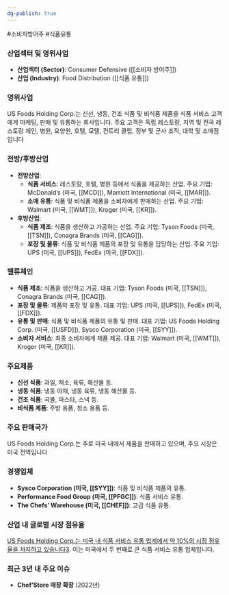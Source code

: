 ```yaml
---
dg-publish: true
---
```

#소비자방어주 #식품유통 

### 산업섹터 및 영위사업

- **산업섹터 (Sector)**: Consumer Defensive ([[소비자 방어주]])
- **산업 (Industry)**: Food Distribution ([[식품 유통]])

### 영위사업

US Foods Holding Corp.는 신선, 냉동, 건조 식품 및 비식품 제품을 식품 서비스 고객에게 마케팅, 판매 및 유통하는 회사입니다. 주요 고객은 독립 레스토랑, 지역 및 전국 레스토랑 체인, 병원, 요양원, 호텔, 모텔, 컨트리 클럽, 정부 및 군사 조직, 대학 및 소매점입니다

### 전방/후방산업

- **전방산업**:
    - **식품 서비스**: 레스토랑, 호텔, 병원 등에서 식품을 제공하는 산업. 주요 기업: McDonald’s (미국, [[MCD]]), Marriott International (미국, [[MAR]]).
    - **소매 유통**: 식품 및 비식품 제품을 소비자에게 판매하는 산업. 주요 기업: Walmart (미국, [[WMT]]), Kroger (미국, [[KR]]).
- **후방산업**:
    - **식품 제조**: 식품을 생산하고 가공하는 산업. 주요 기업: Tyson Foods (미국, [[TSN]]), Conagra Brands (미국, [[CAG]]).
    - **포장 및 물류**: 식품 및 비식품 제품의 포장 및 유통을 담당하는 산업. 주요 기업: UPS (미국, [[UPS]]), FedEx (미국, [[FDX]]).

### 밸류체인

- **식품 제조**: 식품을 생산하고 가공. 대표 기업: Tyson Foods (미국, [[TSN]]), Conagra Brands (미국, [[CAG]]).
- **포장 및 물류**: 제품의 포장 및 유통. 대표 기업: UPS (미국, [[UPS]]), FedEx (미국, [[FDX]]).
- **유통 및 판매**: 식품 및 비식품 제품의 유통 및 판매. 대표 기업: US Foods Holding Corp. (미국, [[USFD]]), Sysco Corporation (미국, [[SYY]]).
- **소비자 서비스**: 최종 소비자에게 제품 제공. 대표 기업: Walmart (미국, [[WMT]]), Kroger (미국, [[KR]]).

### 주요제품

- **신선 식품**: 과일, 채소, 육류, 해산물 등.
- **냉동 식품**: 냉동 야채, 냉동 육류, 냉동 해산물 등.
- **건조 식품**: 곡물, 파스타, 스낵 등.
- **비식품 제품**: 주방 용품, 청소 용품 등.

### 주요 판매국가

US Foods Holding Corp.는 주로 미국 내에서 제품을 판매하고 있으며, 주요 시장은 미국 전역입니다

### 경쟁업체

- **Sysco Corporation (미국, [[SYY]])**: 식품 및 비식품 제품의 유통.
- **Performance Food Group (미국, [[PFGC]])**: 식품 서비스 유통.
- **The Chefs’ Warehouse (미국, [[CHEF]])**: 고급 식품 유통.

### 산업 내 글로벌 시장 점유율

[US Foods Holding Corp.는 미국 내 식품 서비스 유통 업계에서 약 10%의 시장 점유율을 차지하고 있습니다](https://www.choicestock.co.kr/search/summary/USFD)[3](https://www.choicestock.co.kr/search/summary/USFD). 이는 미국에서 두 번째로 큰 식품 서비스 유통 업체입니다.

### 최근 3년 내 주요 이슈

- **Chef’Store 매장 확장** (2022년)